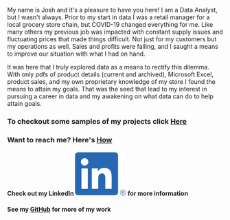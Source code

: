 My name is Josh and it's a pleasure to have you here! I am a Data Analyst, but I wasn't always. Prior to my start in data I was a retail manager for a local grocery store chain, but COVID-19 changed everything for me. Like many others my previous job was impacted with constant supply issues and fluctuating prices that made things difficult. Not just for my customers but my operations as well. Sales and profits were falling, and I saught a means to improve our situation with what I had on hand. 

It was here that I truly explored data as a means to rectify this dilemma. With only pdfs of product details (current and archived), Microsoft Excel, product sales, and my own proprietary knowledge of my store I found the means to attain my goals. That was the seed that lead to my interest in pursuing a career in data and my awakening on what data can do to help attain goals.

### To checkout some samples of my projects click [Here](./samples.md)
### Want to reach me? Here's [How](./contact.md)

#### Check out my LinkedIn [![LinkedIn](assets/images/LI-In-Bug.png)](https://www.linkedin.com/in/joshua-justus/) for more information
#### See my [GitHub](https://github.com/jdjustus94) for more of my work
